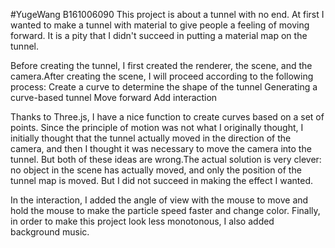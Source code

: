 #YugeWang
B161006090
This project is about a tunnel with no end. At first I wanted to make a tunnel with material to give people a feeling of moving forward. It is a pity that I didn't succeed in putting a material map on the tunnel.

Before creating the tunnel, I first created the renderer, the scene, and the camera.After creating the scene, I will proceed according to the following process:
 Create a curve to determine the shape of the tunnel
 Generating a curve-based tunnel
 Move forward
 Add interaction

 Thanks to Three.js, I have a nice function to create curves based on a set of points.
 Since the principle of motion was not what I originally thought, I initially thought that the tunnel actually moved in the direction of the camera, and then I thought it was necessary to move the camera into the tunnel. But both of these ideas are wrong.The actual solution is very clever: no object in the scene has actually moved, and only the position of the tunnel map is moved. But I did not succeed in making the effect I wanted.

In the interaction, I added the angle of view with the mouse to move and hold the mouse to make the particle speed faster and change color.
Finally, in order to make this project look less monotonous, I also added background music.
